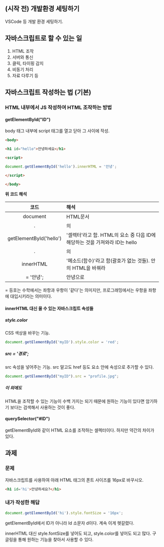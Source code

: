 ## (시작 전) 개발환경 세팅하기

VSCode 등 개발 환경 세팅하기.

## 자바스크립트로 할 수 있는 일

1. HTML 조작
2. 서버와 통신
3. 클릭, 타이핑 감지
4. 비동기 처리
5. 자료 다루기 등


## 자바스크립트 작성하는 법 (기본)

### HTML 내부에서 JS 작성하여 HTML 조작하는 방법

#### getElementById("ID")

body 태그 내부에 script 태그를 열고 닫아 그 사이에 작성.

```HTML
<body>

<h1 id="hello">안녕하세요</h1>

<script>

document.getElementById('hello').innerHTML = '안녕';

</script>

</body>
```

**위 코드 해석**  

|코드|해석|
|:-:|:-|
|document|HTML문서|
|.|의|
|getElementById('hello')|'셀렉터'라고 함. HTML의 요소 중 다음 ID에 해당하는 것을 가져와라 ID는 hello|
|.|의|
|innerHTML|'메소드(함수)'라고 함(괄호가 없는 것들). 안의 HTML을 바꿔라|
|= '안녕';|안녕으로|

= 등호는 수학에서는 좌항과 우항이 '같다'는 의미지만, 프로그래밍에서는 우항을 좌항에 대입시키라는 의미이다.


#### innerHTML 대신 올 수 있는 자바스크립트 속성들

##### style.color

CSS 색상을 바꾸는 기능.


```javascript
document.getElementById('myID').style.color = 'red';
```

##### src = '경로';

src 속성을 넣어주는 기능. src 말고도 href 등도 요소 안에 속성으로 추가할 수 있다.

```javascript
document.getElementById("myID").src = "profile.jpg";
```

##### 이 외에도

HTML을 조작할 수 있는 기능이 수백 가지는 되기 때문에 원하는 기능이 있다면 암기하기 보다는 검색해서 사용하는 것이 좋다.

#### querySelector("#ID")

getElementById와 같이 HTML 요소를 조작하는 셀렉터이다. 하지만 약간의 차이가 있다.

## 과제

### 문제

자바스크립트를 사용하여 아래 HTML 태그의 폰트 사이즈를 16px로 바꾸시오.

```HTML
<h1 id='hi'>안녕하세요?</h1>
```

### 내가 작성한 해답

```javascript
document.getElementById('hi').style.fontSize = '16px';
```

getElementById에서 ID가 아니라 Id 소문자 d이다. 계속 이게 헷갈렸다.


innerHTML 대신 style.fontSize를 넣어도 되고, style.color를 넣어도 되고 많다. 구글링을 통해 원하는 기능을 찾아서 사용할 수 있다.

